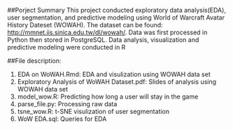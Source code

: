 
##Porject Summary
This project conducted exploratory data analysis(EDA), user segmentation, and predictive modeling using World of Warcraft Avatar History Dateset (WOWAH). The dataset can be found: http://mmnet.iis.sinica.edu.tw/dl/wowah/. Data was first processed in Python then stored in PostgreSQL. Data analysis, visualization and predictive modeling were conducted in R

##File description:
1. EDA on WoWAH.Rmd: EDA and visulization using WOWAH data set
2. Exploratory Analysis of WoWAH Dataset.pdf: Slides of analysis using WOWAH data set
3. model_wow.R: Predicting how long a user will stay in the game
4. parse_file.py: Processing raw data
5. tsne_wow.R: t-SNE visulization of user segmentation
6. WoW EDA.sql: Queries for EDA

